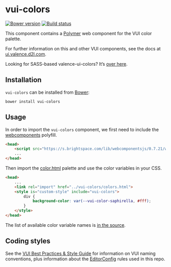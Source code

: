 # vui-colors

[![Bower version][bower-image]][bower-url]
[![Build status][ci-image]][ci-url]

This component contains a [Polymer](https://www.polymer-project.org/1.0/) web component for the VUI color palette.

For further information on this and other VUI components, see the docs at [ui.valence.d2l.com](http://ui.valence.d2l.com/).

Looking for SASS-based valence-ui-colors? It’s [over here](https://github.com/Brightspace/valence-ui-colors/tree/sass).

## Installation

`vui-colors` can be installed from [Bower][bower-url]:

```shell
bower install vui-colors
```

## Usage

In order to import the `vui-colors` component, we first need to include the [webcomponents](http://webcomponents.org/polyfills/) polyfill.

```html
<head>
	<script src="https://s.brightspace.com/lib/webcomponentsjs/0.7.21/webcomponents-lite.min.js"></script>
	...
</head>
```

Then import the [color.html](/colors.html) palette and use the color variables in your CSS.

```html
<head>
	...
	<link rel="import" href="../vui-colors/colors.html">
	<style is="custom-style" include="vui-colors">
		div {
			background-color: var(--vui-color-saphirella, #fff);
		}
	</style>
</head>
```

The list of available color variable names is [in the source](/colors.html).

## Coding styles

See the [VUI Best Practices & Style Guide](https://github.com/Brightspace/valence-ui-docs/wiki/Best-Practices-&-Style-Guide) for information on VUI naming conventions, plus information about the [EditorConfig](http://editorconfig.org) rules used in this repo.

[bower-url]: http://bower.io/search/?q=vui-colors
[bower-image]: https://img.shields.io/bower/v/vui-colors.svg
[ci-url]: https://travis-ci.org/Brightspace/valence-ui-colors
[ci-image]: https://travis-ci.org/Brightspace/valence-ui-colors.svg?branch=master
